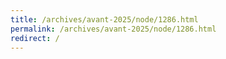 ```yaml
---
title: /archives/avant-2025/node/1286.html
permalink: /archives/avant-2025/node/1286.html
redirect: /
---
```


